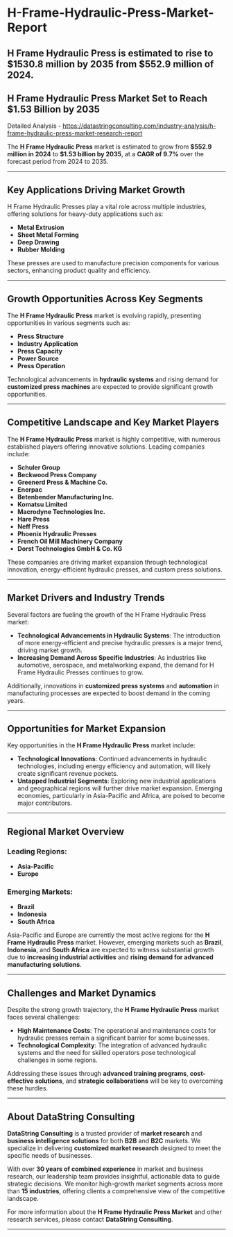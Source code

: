 # H-Frame-Hydraulic-Press-Market-Report
H Frame Hydraulic Press is estimated to rise to $1530.8 million by 2035 from $552.9 million of 2024. 
---

## **H Frame Hydraulic Press Market Set to Reach \$1.53 Billion by 2035**

Detailed Analysis - https://datastringconsulting.com/industry-analysis/h-frame-hydraulic-press-market-research-report

The **H Frame Hydraulic Press** market is estimated to grow from **\$552.9 million in 2024** to **\$1.53 billion by 2035**, at a **CAGR of 9.7%** over the forecast period from 2024 to 2035.

---

## **Key Applications Driving Market Growth**

H Frame Hydraulic Presses play a vital role across multiple industries, offering solutions for heavy-duty applications such as:

* **Metal Extrusion**
* **Sheet Metal Forming**
* **Deep Drawing**
* **Rubber Molding**

These presses are used to manufacture precision components for various sectors, enhancing product quality and efficiency.

---

## **Growth Opportunities Across Key Segments**

The **H Frame Hydraulic Press** market is evolving rapidly, presenting opportunities in various segments such as:

* **Press Structure**
* **Industry Application**
* **Press Capacity**
* **Power Source**
* **Press Operation**

Technological advancements in **hydraulic systems** and rising demand for **customized press machines** are expected to provide significant growth opportunities.

---

## **Competitive Landscape and Key Market Players**

The **H Frame Hydraulic Press** market is highly competitive, with numerous established players offering innovative solutions. Leading companies include:

* **Schuler Group**
* **Beckwood Press Company**
* **Greenerd Press & Machine Co.**
* **Enerpac**
* **Betenbender Manufacturing Inc.**
* **Komatsu Limited**
* **Macrodyne Technologies Inc.**
* **Hare Press**
* **Neff Press**
* **Phoenix Hydraulic Presses**
* **French Oil Mill Machinery Company**
* **Dorst Technologies GmbH & Co. KG**

These companies are driving market expansion through technological innovation, energy-efficient hydraulic presses, and custom press solutions.

---

## **Market Drivers and Industry Trends**

Several factors are fueling the growth of the H Frame Hydraulic Press market:

* **Technological Advancements in Hydraulic Systems**: The introduction of more energy-efficient and precise hydraulic presses is a major trend, driving market growth.
* **Increasing Demand Across Specific Industries**: As industries like automotive, aerospace, and metalworking expand, the demand for H Frame Hydraulic Presses continues to grow.

Additionally, innovations in **customized press systems** and **automation** in manufacturing processes are expected to boost demand in the coming years.

---

## **Opportunities for Market Expansion**

Key opportunities in the **H Frame Hydraulic Press** market include:

* **Technological Innovations**: Continued advancements in hydraulic technologies, including energy efficiency and automation, will likely create significant revenue pockets.
* **Untapped Industrial Segments**: Exploring new industrial applications and geographical regions will further drive market expansion. Emerging economies, particularly in Asia-Pacific and Africa, are poised to become major contributors.

---

## **Regional Market Overview**

### **Leading Regions**:

* **Asia-Pacific**
* **Europe**

### **Emerging Markets**:

* **Brazil**
* **Indonesia**
* **South Africa**

Asia-Pacific and Europe are currently the most active regions for the **H Frame Hydraulic Press** market. However, emerging markets such as **Brazil**, **Indonesia**, and **South Africa** are expected to witness substantial growth due to **increasing industrial activities** and **rising demand for advanced manufacturing solutions**.

---

## **Challenges and Market Dynamics**

Despite the strong growth trajectory, the **H Frame Hydraulic Press** market faces several challenges:

* **High Maintenance Costs**: The operational and maintenance costs for hydraulic presses remain a significant barrier for some businesses.
* **Technological Complexity**: The integration of advanced hydraulic systems and the need for skilled operators pose technological challenges in some regions.

Addressing these issues through **advanced training programs**, **cost-effective solutions**, and **strategic collaborations** will be key to overcoming these hurdles.

---

## **About DataString Consulting**

**DataString Consulting** is a trusted provider of **market research** and **business intelligence solutions** for both **B2B** and **B2C** markets. We specialize in delivering **customized market research** designed to meet the specific needs of businesses.

With over **30 years of combined experience** in market and business research, our leadership team provides insightful, actionable data to guide strategic decisions. We monitor high-growth market segments across more than **15 industries**, offering clients a comprehensive view of the competitive landscape.

For more information about the **H Frame Hydraulic Press Market** and other research services, please contact **DataString Consulting**.

---

